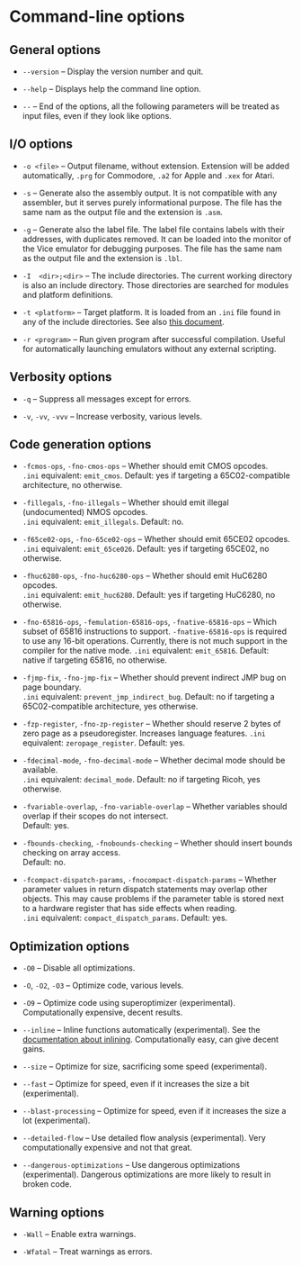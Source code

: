 # Command-line options

## General options

* `--version` – Display the version number and quit.

* `--help` – Displays help the command line option.

* `--` – End of the options, all the following parameters will be treated as input files, even if they look like options.

## I/O options

*  `-o <file>` – Output filename, without extension. Extension will be added automatically, `.prg` for Commodore, `.a2` for Apple and `.xex` for Atari.

* `-s` – Generate also the assembly output. It is not compatible with any assembler, but it serves purely informational purpose. The file has the same nam as the output file and the extension is `.asm`.

* `-g` – Generate also the label file. The label file contains labels with their addresses, with duplicates removed. It can be loaded into the monitor of the Vice emulator for debugging purposes. The file has the same nam as the output file and the extension is `.lbl`.

* `-I  <dir>;<dir>` – The include directories. The current working directory is also an include directory. Those directories are searched for modules and platform definitions.
 
* `-t <platform>` – Target platform. It is loaded from an `.ini` file found in any of the include directories. See also [this document](target-platforms.md).

* `-r <program>` – Run given program after successful compilation. Useful for automatically launching emulators without any external scripting.


## Verbosity options

 * `-q` – Suppress all messages except for errors.

* `-v`, `-vv`, `-vvv` – Increase verbosity, various levels.

## Code generation options

* `-fcmos-ops`, `-fno-cmos-ops` – Whether should emit CMOS opcodes.  
`.ini` equivalent: `emit_cmos`.
Default: yes if targeting a 65C02-compatible architecture, no otherwise.

* `-fillegals`, `-fno-illegals` – Whether should emit illegal (undocumented) NMOS opcodes.  
`.ini` equivalent: `emit_illegals`.
Default: no.

* `-f65ce02-ops`, `-fno-65ce02-ops` – Whether should emit 65CE02 opcodes.  
`.ini` equivalent: `emit_65ce026`. 
Default: yes if targeting 65CE02, no otherwise.

* `-fhuc6280-ops`, `-fno-huc6280-ops` – Whether should emit HuC6280 opcodes.  
`.ini` equivalent: `emit_huc6280`. 
Default: yes if targeting HuC6280, no otherwise.

* `-fno-65816-ops`, `-femulation-65816-ops`, `-fnative-65816-ops` – Which subset of 65816 instructions to support. 
`-fnative-65816-ops` is required to use any 16-bit operations. 
Currently, there is not much support in the compiler for the native mode.
`.ini` equivalent: `emit_65816`. 
Default: native if targeting 65816, no otherwise.

* `-fjmp-fix`, `-fno-jmp-fix` – Whether should prevent indirect JMP bug on page boundary.  
`.ini` equivalent: `prevent_jmp_indirect_bug`.
Default: no if targeting a 65C02-compatible architecture, yes otherwise.

* `-fzp-register`, `-fno-zp-register` – Whether should reserve 2 bytes of zero page as a pseudoregister.
Increases language features. 
`.ini` equivalent: `zeropage_register`.
Default: yes.
                    
* `-fdecimal-mode`, `-fno-decimal-mode` – Whether decimal mode should be available.  
`.ini` equivalent: `decimal_mode`.
Default: no if targeting Ricoh, yes otherwise.

* `-fvariable-overlap`, `-fno-variable-overlap` – Whether variables should overlap if their scopes do not intersect.  
Default: yes.

* `-fbounds-checking`, `-fnobounds-checking` – Whether should insert bounds checking on array access.  
Default: no.

* `-fcompact-dispatch-params`, `-fnocompact-dispatch-params` – 
Whether parameter values in return dispatch statements may overlap other objects. 
This may cause problems if the parameter table is stored next to a hardware register that has side effects when reading.  
`.ini` equivalent: `compact_dispatch_params`. Default: yes.

## Optimization options

* `-O0` – Disable all optimizations.

* `-O`, `-O2`, `-O3` – Optimize code, various levels.

* `-O9` – Optimize code using superoptimizer (experimental). Computationally expensive, decent results.

* `--inline` – Inline functions automatically (experimental). See the [documentation about inlining](../abi/inlining.md). Computationally easy, can give decent gains.

* `--size` – Optimize for size, sacrificing some speed (experimental).

* `--fast` – Optimize for speed, even if it increases the size a bit (experimental).

* `--blast-processing` – Optimize for speed, even if it increases the size a lot (experimental).

* `--detailed-flow` – Use detailed flow analysis (experimental). Very computationally expensive and not that great.

* `--dangerous-optimizations` – Use dangerous optimizations (experimental). Dangerous optimizations are more likely to result in broken code.

## Warning options

* `-Wall` – Enable extra warnings.

* `-Wfatal` – Treat warnings as errors.
